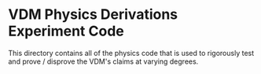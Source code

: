 # VDM Physics Derivations Experiment Code

This directory contains all of the physics code that is used to rigorously test and prove / disprove the VDM's claims at varying degrees.